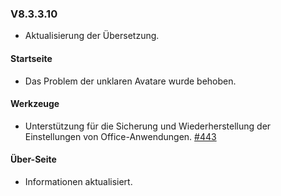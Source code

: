 ### V8.3.3.10

- Aktualisierung der Übersetzung.

#### Startseite

- Das Problem der unklaren Avatare wurde behoben.

#### Werkzeuge

- Unterstützung für die Sicherung und Wiederherstellung der Einstellungen von Office-Anwendungen. [#443](https://github.com/YerongAI/Office-Tool/issues/443)

#### Über-Seite

- Informationen aktualisiert.
